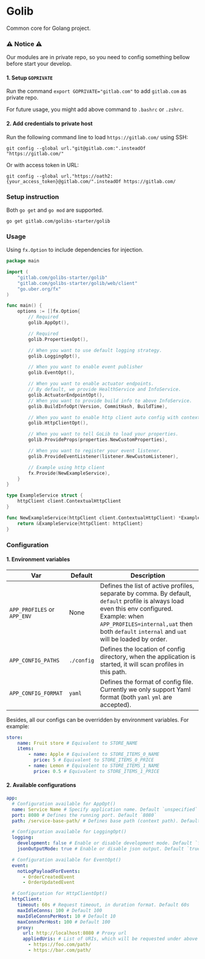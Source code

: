 # Golib

Common core for Golang project.

### ⚠️ **Notice** ⚠️
Our modules are in private repo, so you need to config something bellow before start your develop.
#### 1. Setup `GOPRIVATE`

Run the command `export GOPRIVATE="gitlab.com"` to add `gitlab.com` as private repo.

For future usage, you might add above command to `.bashrc` or `.zshrc`.

#### 2. Add credentials to private host
Run the following command line to load `https://gitlab.com/` using SSH:
```shell
git config --global url."git@gitlab.com:".insteadOf "https://gitlab.com/"
```

Or with access token in URL:
```shell
git config --global url."https://oath2:{your_access_token}@gitlab.com/".insteadOf https://gitlab.com/
```

### Setup instruction

Both `go get` and `go mod` are supported.
```shell
go get gitlab.com/golibs-starter/golib
```

### Usage

Using `fx.Option` to include dependencies for injection.

```go
package main

import (
    "gitlab.com/golibs-starter/golib"
    "gitlab.com/golibs-starter/golib/web/client"
    "go.uber.org/fx"
)

func main() {
    options := []fx.Option{
        // Required
        golib.AppOpt(),

        // Required
        golib.PropertiesOpt(),

        // When you want to use default logging strategy.
        golib.LoggingOpt(),

        // When you want to enable event publisher
        golib.EventOpt(),

        // When you want to enable actuator endpoints.
        // By default, we provide HealthService and InfoService.
        golib.ActuatorEndpointOpt(),
        // When you want to provide build info to above InfoService.
        golib.BuildInfoOpt(Version, CommitHash, BuildTime),

        // When you want to enable http client auto config with contextual client by default
        golib.HttpClientOpt(),

        // When you want to tell GoLib to load your properties.
        golib.ProvideProps(properties.NewCustomProperties),

        // When you want to register your event listener.
        golib.ProvideEventListener(listener.NewCustomListener),

        // Example using http client
        fx.Provide(NewExampleService),
    }
}

type ExampleService struct {
    httpClient client.ContextualHttpClient
}

func NewExampleService(httpClient client.ContextualHttpClient) *ExampleService {
    return &ExampleService{httpClient: httpClient}
}
```

### Configuration

#### 1. Environment variables

| Var | Default | Description |
|---|---|---|
| `APP_PROFILES` or `APP_ENV` | None | Defines the list of active profiles, separate by comma. By default, `default` profile is always load even this env configured. Example: when `APP_PROFILES=internal,uat` then both `default` `internal` and `uat` will be loaded by order.  |
| `APP_CONFIG_PATHS` | `./config` | Defines the location of config directory, when the application is started, it will scan profiles in this path. |
| `APP_CONFIG_FORMAT` | `yaml` | Defines the format of config file. Currently we only support Yaml format (both `yaml` `yml` are accepted). |

Besides, all our configs can be overridden by environment variables. For example:

```yaml
store:
    name: Fruit store # Equivalent to STORE_NAME
    items:
        - name: Apple # Equivalent to STORE_ITEMS_0_NAME
          price: 5 # Equivalent to STORE_ITEMS_0_PRICE
        - name: Lemon # Equivalent to STORE_ITEMS_1_NAME
          price: 0.5 # Equivalent to STORE_ITEMS_1_PRICE
```

#### 2. Available configurations

```yaml
app:
  # Configuration available for AppOpt()
  name: Service Name # Specify application name. Default `unspecified`
  port: 8080 # Defines the running port. Default `8080`
  path: /service-base-path/ # Defines base path (context path). Default `/`

  # Configuration available for LoggingOpt()
  logging:
    development: false # Enable or disable development mode. Default `false`
    jsonOutputMode: true # Enable or disable json output. Default `true`

  # Configuration available for EventOpt()
  event:
    notLogPayloadForEvents:
      - OrderCreatedEvent
      - OrderUpdatedEvent

  # Configuration for HttpClientOpt()
  httpClient:
    timeout: 60s # Request timeout, in duration format. Default 60s
    maxIdleConns: 100 # Default 100
    maxIdleConnsPerHost: 10 # Default 10
    maxConnsPerHost: 100 # Default 100
    proxy:
      url: http://localhost:8080 # Proxy url
      appliedUris: # List of URIs, which will be requested under above proxy
        - https://foo.com/path/
        - https://bar.com/path/
```
